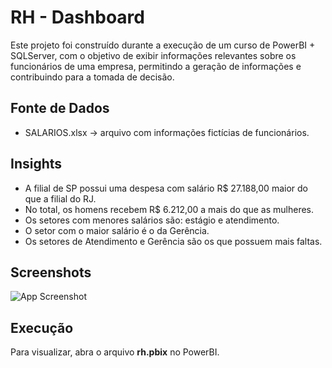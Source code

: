 # RH - Dashboard

Este projeto foi construído durante a execução de um curso de PowerBI + SQLServer, com o objetivo de exibir informações relevantes sobre os funcionários de uma empresa, permitindo a geração de informações e contribuindo para a tomada de decisão.



## Fonte de Dados

- SALARIOS.xlsx -> arquivo com informações fictícias de funcionários.


## Insights

- A filial de SP possui uma despesa com salário R$ 27.188,00 maior do que a filial do RJ.
- No total, os homens recebem R$ 6.212,00 a mais do que as mulheres.
- Os setores com menores salários são: estágio e atendimento.
- O setor com o maior salário é o da Gerência.
- Os setores de Atendimento e Gerência são os que possuem mais faltas.
## Screenshots

![App Screenshot](https://i.imgur.com/NXp85Du.jpeg)


## Execução

Para visualizar, abra o arquivo **rh.pbix** no PowerBI.

